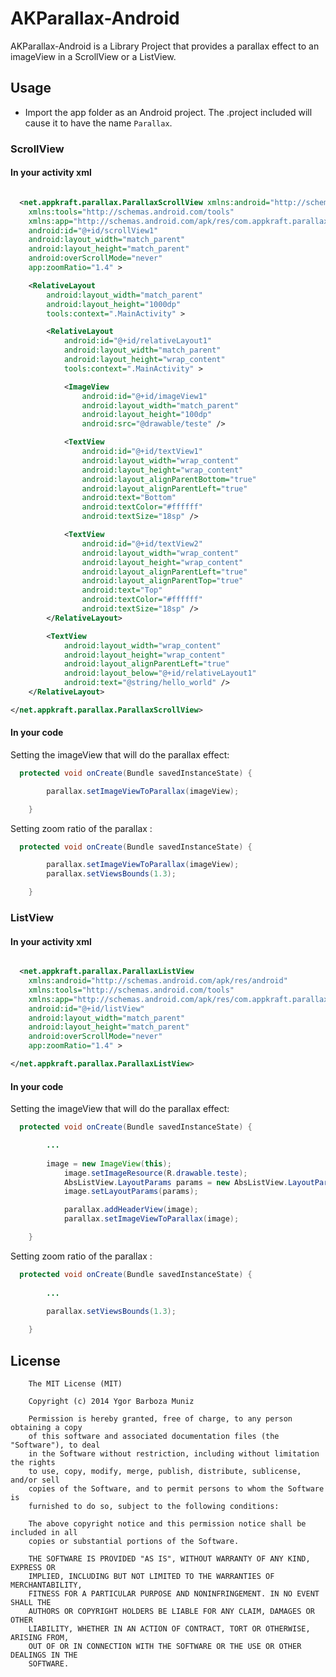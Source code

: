 AKParallax-Android 
================

AKParallax-Android  is a Library Project that provides a parallax effect to an imageView in a ScrollView or a ListView.

## Usage

* Import the app folder as an Android project. The .project included will cause it to have the name `Parallax`.

### ScrollView

#### In your activity xml

``` xml

  <net.appkraft.parallax.ParallaxScrollView xmlns:android="http://schemas.android.com/apk/res/android"
    xmlns:tools="http://schemas.android.com/tools"
    xmlns:app="http://schemas.android.com/apk/res/com.appkraft.parallax_sample"
    android:id="@+id/scrollView1"
    android:layout_width="match_parent"
    android:layout_height="match_parent"
    android:overScrollMode="never"
    app:zoomRatio="1.4" >

    <RelativeLayout
        android:layout_width="match_parent"
        android:layout_height="1000dp"
        tools:context=".MainActivity" >

        <RelativeLayout
            android:id="@+id/relativeLayout1"
            android:layout_width="match_parent"
            android:layout_height="wrap_content"
            tools:context=".MainActivity" >

            <ImageView
                android:id="@+id/imageView1"
                android:layout_width="match_parent"
                android:layout_height="100dp"
                android:src="@drawable/teste" />

            <TextView
                android:id="@+id/textView1"
                android:layout_width="wrap_content"
                android:layout_height="wrap_content"
                android:layout_alignParentBottom="true"
                android:layout_alignParentLeft="true"
                android:text="Bottom"
                android:textColor="#ffffff"
                android:textSize="18sp" />

            <TextView
                android:id="@+id/textView2"
                android:layout_width="wrap_content"
                android:layout_height="wrap_content"
                android:layout_alignParentLeft="true"
                android:layout_alignParentTop="true"
                android:text="Top"
                android:textColor="#ffffff"
                android:textSize="18sp" />
        </RelativeLayout>

        <TextView
            android:layout_width="wrap_content"
            android:layout_height="wrap_content"
            android:layout_alignParentLeft="true"
            android:layout_below="@+id/relativeLayout1"
            android:text="@string/hello_world" />
    </RelativeLayout>

</net.appkraft.parallax.ParallaxScrollView>

```

#### In your code

Setting the imageView that will do the parallax effect:

``` java
  protected void onCreate(Bundle savedInstanceState) {

		parallax.setImageViewToParallax(imageView);

	}
```
Setting zoom ratio of the parallax :

``` java
  protected void onCreate(Bundle savedInstanceState) {

		parallax.setImageViewToParallax(imageView);
		parallax.setViewsBounds(1.3);

	}
```

### ListView

#### In your activity xml

``` xml

  <net.appkraft.parallax.ParallaxListView 
    xmlns:android="http://schemas.android.com/apk/res/android"
    xmlns:tools="http://schemas.android.com/tools"
    xmlns:app="http://schemas.android.com/apk/res/com.appkraft.parallax_sample"
    android:id="@+id/listView"
    android:layout_width="match_parent"
    android:layout_height="match_parent"
    android:overScrollMode="never"
    app:zoomRatio="1.4" >

</net.appkraft.parallax.ParallaxListView>

```

#### In your code

Setting the imageView that will do the parallax effect:

``` java
  protected void onCreate(Bundle savedInstanceState) {

		...
		
		image = new ImageView(this);
        	image.setImageResource(R.drawable.teste);
        	AbsListView.LayoutParams params = new AbsListView.LayoutParams(ViewGroup.LayoutParams.MATCH_PARENT, 200);
        	image.setLayoutParams(params);

        	parallax.addHeaderView(image);
        	parallax.setImageViewToParallax(image);

	}
```
Setting zoom ratio of the parallax :

``` java
  protected void onCreate(Bundle savedInstanceState) {
  
  		...
  
		parallax.setViewsBounds(1.3);

	}
```

## License

		The MIT License (MIT)
		
		Copyright (c) 2014 Ygor Barboza Muniz
		
		Permission is hereby granted, free of charge, to any person obtaining a copy
		of this software and associated documentation files (the "Software"), to deal
		in the Software without restriction, including without limitation the rights
		to use, copy, modify, merge, publish, distribute, sublicense, and/or sell
		copies of the Software, and to permit persons to whom the Software is
		furnished to do so, subject to the following conditions:
		
		The above copyright notice and this permission notice shall be included in all
		copies or substantial portions of the Software.
		
		THE SOFTWARE IS PROVIDED "AS IS", WITHOUT WARRANTY OF ANY KIND, EXPRESS OR
		IMPLIED, INCLUDING BUT NOT LIMITED TO THE WARRANTIES OF MERCHANTABILITY,
		FITNESS FOR A PARTICULAR PURPOSE AND NONINFRINGEMENT. IN NO EVENT SHALL THE
		AUTHORS OR COPYRIGHT HOLDERS BE LIABLE FOR ANY CLAIM, DAMAGES OR OTHER
		LIABILITY, WHETHER IN AN ACTION OF CONTRACT, TORT OR OTHERWISE, ARISING FROM,
		OUT OF OR IN CONNECTION WITH THE SOFTWARE OR THE USE OR OTHER DEALINGS IN THE
		SOFTWARE.


